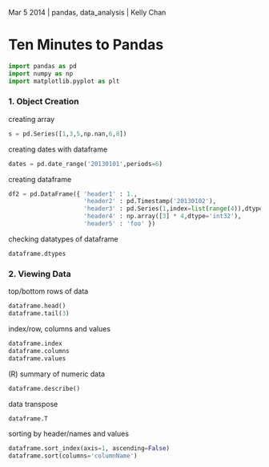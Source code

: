 Mar 5 2014 | pandas, data_analysis | Kelly Chan
# Ten Minutes to Pandas

```python
import pandas as pd
import numpy as np
import matplotlib.pyplot as plt
```

### 1. Object Creation

creating array
```python
s = pd.Series([1,3,5,np.nan,6,8])
```
creating dates with dataframe
```python
dates = pd.date_range('20130101',periods=6)
```
creating dataframe
```python
df2 = pd.DataFrame({ 'header1' : 1.,
                     'header2' : pd.Timestamp('20130102'),
                     'header3' : pd.Series(1,index=list(range(4)),dtype='float32'),
                     'header4' : np.array([3] * 4,dtype='int32'),
                     'header5' : 'foo' })
```
checking datatypes of dataframe
```
dataframe.dtypes
```

### 2. Viewing Data

top/bottom rows of data
```python
dataframe.head()
dataframe.tail(3)
```
index/row, columns and values
```python
dataframe.index
dataframe.columns
dataframe.values
```
(R) summary of numeric data
```python
dataframe.describe()
```
data transpose
```python
dataframe.T
```
sorting by header/names and values
```python
dataframe.sort_index(axis=1, ascending=False)
dataframe.sort(columns='columnName')
```
